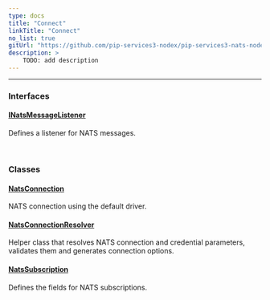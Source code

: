 ```yaml
---
type: docs
title: "Connect"
linkTitle: "Connect"
no_list: true
gitUrl: "https://github.com/pip-services3-nodex/pip-services3-nats-nodex"
description: >
    TODO: add description
---
```

---

<div class="module-body"> 

### Interfaces

#### [INatsMessageListener](inats_message_listener)
Defines a listener for NATS messages.

<br>

### Classes

#### [NatsConnection](nats_connection)
NATS connection using the default driver.


#### [NatsConnectionResolver](nats_connection_resolver)
Helper class that resolves NATS connection and credential parameters, validates them and generates connection options.

#### [NatsSubscription](nats_subscription)
Defines the fields for NATS subscriptions.

</div>

